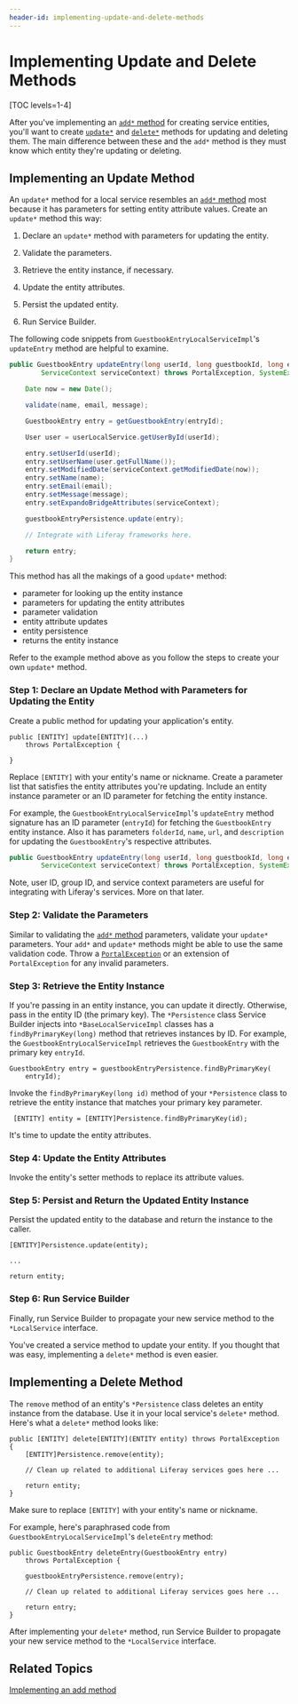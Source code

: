 ```yaml
---
header-id: implementing-update-and-delete-methods
---
```


# Implementing Update and Delete Methods

[TOC levels=1-4]

After you've implementing an
[`add*` method](/docs/7-2/appdev/-/knowledge_base/a/implementing-an-add-method) for 
creating service entities, you'll want to create
[`update*`](#implementing-an-update-method)
and
[`delete*`](#implementing-a-delete-method)
methods for updating and deleting them. The main
difference between these and the `add*` method is they must know which entity
they're updating or deleting. 

## Implementing an Update Method

An `update*` method for a local service resembles an
[`add*` method](/docs/7-2/appdev/-/knowledge_base/a/implementing-an-add-method)
most because it has parameters for setting entity attribute values. Create an
`update*` method this way:

1.  Declare an `update*` method with parameters for updating the entity.

2.  Validate the parameters.

3.  Retrieve the entity instance, if necessary.

4.  Update the entity attributes.

5.  Persist the updated entity.

6.  Run Service Builder.

The following code snippets from 
`GuestbookEntryLocalServiceImpl`'s `updateEntry` method are helpful to examine. 

```java
public GuestbookEntry updateEntry(long userId, long guestbookId, long entryId, String name, String email, String message,
        ServiceContext serviceContext) throws PortalException, SystemException {

    Date now = new Date();

    validate(name, email, message);

    GuestbookEntry entry = getGuestbookEntry(entryId);

    User user = userLocalService.getUserById(userId);

    entry.setUserId(userId);
    entry.setUserName(user.getFullName());
    entry.setModifiedDate(serviceContext.getModifiedDate(now));
    entry.setName(name);
    entry.setEmail(email);
    entry.setMessage(message);
    entry.setExpandoBridgeAttributes(serviceContext);

    guestbookEntryPersistence.update(entry);

    // Integrate with Liferay frameworks here.

    return entry;
}
```

This method has all the makings of a good `update*` method:

- parameter for looking up the entity instance
- parameters for updating the entity attributes
- parameter validation
- entity attribute updates
- entity persistence
- returns the entity instance

Refer to the example method above as you follow the steps to create your own
`update*` method. 

### Step 1: Declare an Update Method with Parameters for Updating the Entity

Create a public method for updating your application's entity. 

    public [ENTITY] update[ENTITY](...)
        throws PortalException {
        
    } 
 
Replace `[ENTITY]` with your entity's name or nickname.  Create a parameter list
that satisfies the entity attributes you're updating. Include an entity instance
parameter or an ID parameter for fetching the entity instance.

For example, the `GuestbookEntryLocalServiceImpl`'s `updateEntry` method
signature has an ID parameter (`entryId`) for fetching the `GuestbookEntry`
entity instance. Also it has parameters `folderId`, `name`, `url`, and
`description` for updating the `GuestbookEntry`'s respective attributes. 

```java
public GuestbookEntry updateEntry(long userId, long guestbookId, long entryId, String name, String email, String message,
        ServiceContext serviceContext) throws PortalException, SystemException {
```

Note, user ID, group ID, and service context parameters are useful for
integrating with Liferay's services. More on that later. 

### Step 2: Validate the Parameters

Similar to validating the
[`add*` method](/docs/7-2/appdev/-/knowledge_base/a/implementing-an-add-method)
parameters, validate your `update*` parameters. Your `add*` and `update*`
methods might be able to use the same validation code. Throw a 
[`PortalException`](@platform-ref@/7.2-latest/javadocs/portal-kernel/com/liferay/portal/kernel/exception/PortalException.html)
or an extension of `PortalException` for any invalid parameters. 

### Step 3: Retrieve the Entity Instance

If you're passing in an entity instance, you can update it directly. Otherwise,
pass in the entity ID (the primary key).  The `*Persistence` class Service
Builder injects into `*BaseLocalServiceImpl` classes has a
`findByPrimaryKey(long)` method that retrieves instances by ID. For example, the
`GuestbookEntryLocalServiceImpl` retrieves the `GuestbookEntry` with the primary
key `entryId`. 

    GuestbookEntry entry = guestbookEntryPersistence.findByPrimaryKey(
        entryId);
 
Invoke the `findByPrimaryKey(long id)` method of your `*Persistence` class to
retrieve the entity instance that matches your primary key parameter. 

     [ENTITY] entity = [ENTITY]Persistence.findByPrimaryKey(id);

It's time to update the entity attributes. 

### Step 4: Update the Entity Attributes

Invoke the entity's setter methods to replace its attribute values. 

### Step 5: Persist and Return the Updated Entity Instance

Persist the updated entity to the database and return the instance to the
caller. 

    [ENTITY]Persistence.update(entity);
    
    ...

    return entity;

### Step 6: Run Service Builder

Finally, run Service Builder to propagate your new service method to the
`*LocalService` interface. 

You've created a service method to update your entity. If you thought that was
easy, implementing a `delete*` method is even easier. 

## Implementing a Delete Method

The `remove` method of an entity's `*Persistence` class deletes an entity
instance from the database. Use it in your local service's `delete*` method.
Here's what a `delete*` method looks like:

    public [ENTITY] delete[ENTITY](ENTITY entity) throws PortalException
    {
        [ENTITY]Persistence.remove(entity);

        // Clean up related to additional Liferay services goes here ... 

        return entity;
    }

Make sure to replace `[ENTITY]` with your entity's name or nickname. 

For example, here's paraphrased code from 
`GuestbookEntryLocalServiceImpl`'s `deleteEntry` method:

    public GuestbookEntry deleteEntry(GuestbookEntry entry)
        throws PortalException {

        guestbookEntryPersistence.remove(entry);

        // Clean up related to additional Liferay services goes here ...  

        return entry;
    }

After implementing your `delete*` method, run Service Builder to propagate your 
new service method to the `*LocalService` interface. 

## Related Topics

[Implementing an add method](/docs/7-2/appdev/-/knowledge_base/a/implementing-an-add-method)

